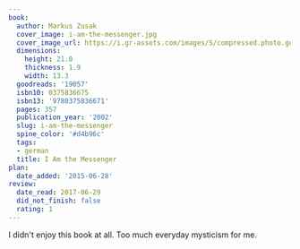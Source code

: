 ```yaml
---
book:
  author: Markus Zusak
  cover_image: i-am-the-messenger.jpg
  cover_image_url: https://i.gr-assets.com/images/S/compressed.photo.goodreads.com/books/1398483261l/19057._SX98_.jpg
  dimensions:
    height: 21.0
    thickness: 1.9
    width: 13.3
  goodreads: '19057'
  isbn10: 0375836675
  isbn13: '9780375836671'
  pages: 357
  publication_year: '2002'
  slug: i-am-the-messenger
  spine_color: '#d4b96c'
  tags:
  - german
  title: I Am the Messenger
plan:
  date_added: '2015-06-28'
review:
  date_read: 2017-06-29
  did_not_finish: false
  rating: 1
---
```


I didn't enjoy this book at all. Too much everyday mysticism for me.
